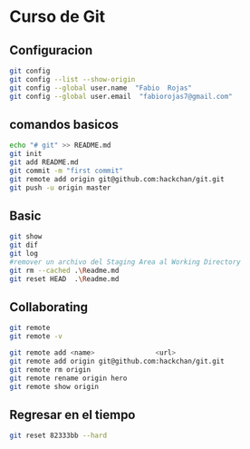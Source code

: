 # Curso de Git

## Configuracion

```bash
git config
git config --list --show-origin
git config --global user.name  "Fabio  Rojas"
git config --global user.email  "fabiorojas7@gmail.com"
```

## comandos basicos

```bash
echo "# git" >> README.md
git init
git add README.md
git commit -m "first commit"
git remote add origin git@github.com:hackchan/git.git
git push -u origin master
```

## Basic

```bash
git show
git dif
git log
#remover un archivo del Staging Area al Working Directory
git rm --cached .\Readme.md
git reset HEAD  .\Readme.md
```

## Collaborating

```bash
git remote
git remote -v

git remote add <name>               <url>
git remote add origin git@github.com:hackchan/git.git
git remote rm origin
git remote rename origin hero
git remote show origin
```

## Regresar en el tiempo

```bash
git reset 82333bb --hard
```

